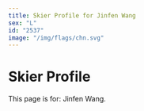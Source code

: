 ```yaml
---
title: Skier Profile for Jinfen Wang
sex: "L"
id: "2537"
image: "/img/flags/chn.svg" 
---
```


# Skier Profile

This page is for: Jinfen Wang.
    